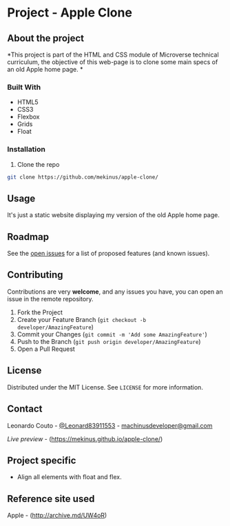 # Project - Apple Clone

## About the project

*This project is part of the HTML and CSS module of Microverse technical curriculum, the objective of this web-page is to
clone some main specs of an old Apple home page. *

### Built With
* HTML5
* CSS3
* Flexbox
* Grids
* Float

### Installation
 
1. Clone the repo
```sh
git clone https://github.com/mekinus/apple-clone/
```

## Usage

It's just a static website displaying my version of the old Apple home page.

<!-- ROADMAP -->
## Roadmap

See the [open issues](https://github.com/mekinus/apple-clone/issues) for a list of proposed features (and known issues).

<!-- CONTRIBUTING -->
## Contributing

Contributions are very **welcome**, and any issues you have, you can open an issue in the remote repository.

1. Fork the Project
2. Create your Feature Branch (`git checkout -b developer/AmazingFeature`)
3. Commit your Changes (`git commit -m 'Add some AmazingFeature'`)
4. Push to the Branch (`git push origin developer/AmazingFeature`)
5. Open a Pull Request

<!-- LICENSE -->
## License

Distributed under the MIT License. See `LICENSE` for more information.

<!-- CONTACT -->
## Contact

Leonardo Couto - [@Leonard83911553](https://twitter.com/Leonardo83911553) - machinusdeveloper@gmail.com

*Live preview* - (https://mekinus.github.io/apple-clone/)

## Project specific
* Align all elements with float and flex.

## Reference site used

Apple - (http://archive.md/UW4oR)
